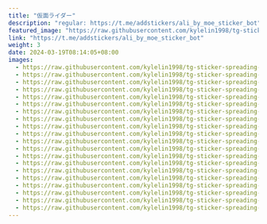 ```yaml
---
title: "仮面ライダー"
description: "regular: https://t.me/addstickers/ali_by_moe_sticker_bot"
featured_image: "https://raw.githubusercontent.com/kylelin1998/tg-sticker-spreading-worldwide-images/main/img/7fdcf828-caa9-4d96-9eac-cbd365d07ed2.jpg"
link: "https://t.me/addstickers/ali_by_moe_sticker_bot"
weight: 3
date: 2024-03-19T08:14:05+08:00
images:
  - https://raw.githubusercontent.com/kylelin1998/tg-sticker-spreading-worldwide-images/main/img/7fdcf828-caa9-4d96-9eac-cbd365d07ed2.jpg
  - https://raw.githubusercontent.com/kylelin1998/tg-sticker-spreading-worldwide-images/main/img/ae16fd4a-9f90-4ddc-8bff-f05c1d32652b.jpg
  - https://raw.githubusercontent.com/kylelin1998/tg-sticker-spreading-worldwide-images/main/img/97941ba8-c853-462b-925a-d593d36bf563.jpg
  - https://raw.githubusercontent.com/kylelin1998/tg-sticker-spreading-worldwide-images/main/img/2ed47c96-a5ea-4477-8d81-5d1a37e9e5c2.jpg
  - https://raw.githubusercontent.com/kylelin1998/tg-sticker-spreading-worldwide-images/main/img/1939f1b5-be64-4046-8b12-ab1a0726a7c0.jpg
  - https://raw.githubusercontent.com/kylelin1998/tg-sticker-spreading-worldwide-images/main/img/4bd575db-9638-4441-a3fe-89629d23d8e9.jpg
  - https://raw.githubusercontent.com/kylelin1998/tg-sticker-spreading-worldwide-images/main/img/db26c760-cb01-4178-b88a-8332049a480a.jpg
  - https://raw.githubusercontent.com/kylelin1998/tg-sticker-spreading-worldwide-images/main/img/c7b6fc5c-679c-4463-8a65-1d1a8a7f0dfe.jpg
  - https://raw.githubusercontent.com/kylelin1998/tg-sticker-spreading-worldwide-images/main/img/c3a35cfb-6db6-4b5a-a44f-75318efc8226.jpg
  - https://raw.githubusercontent.com/kylelin1998/tg-sticker-spreading-worldwide-images/main/img/848e2da3-b955-454c-852d-20a58f8e7631.jpg
  - https://raw.githubusercontent.com/kylelin1998/tg-sticker-spreading-worldwide-images/main/img/a7e248f7-cb01-40c0-8fa7-e9bab9e4352f.jpg
  - https://raw.githubusercontent.com/kylelin1998/tg-sticker-spreading-worldwide-images/main/img/2359a63c-c8c9-401a-bae4-393651c1413c.jpg
  - https://raw.githubusercontent.com/kylelin1998/tg-sticker-spreading-worldwide-images/main/img/0e89e7d5-5437-4163-b8be-29c05d1d93b9.jpg
  - https://raw.githubusercontent.com/kylelin1998/tg-sticker-spreading-worldwide-images/main/img/2d1ea34c-17b8-4f0f-863e-f3946747b16a.jpg
  - https://raw.githubusercontent.com/kylelin1998/tg-sticker-spreading-worldwide-images/main/img/0eeddb32-f6a9-46e8-9c34-47b631aa4489.jpg
  - https://raw.githubusercontent.com/kylelin1998/tg-sticker-spreading-worldwide-images/main/img/581c7081-8359-422f-ae5f-8ed38b10c4f8.jpg
  - https://raw.githubusercontent.com/kylelin1998/tg-sticker-spreading-worldwide-images/main/img/1e346e88-01e8-4170-8a83-c7ff902ca5f5.jpg
  - https://raw.githubusercontent.com/kylelin1998/tg-sticker-spreading-worldwide-images/main/img/f55a66a2-fd07-4ca8-8740-fe63fd770843.jpg
  - https://raw.githubusercontent.com/kylelin1998/tg-sticker-spreading-worldwide-images/main/img/96e6e4e7-6aa1-4913-8740-ab4e4de4d2d8.jpg
  - https://raw.githubusercontent.com/kylelin1998/tg-sticker-spreading-worldwide-images/main/img/b84db96c-cb62-422e-9c2b-a22beb74bb33.jpg
---
```

